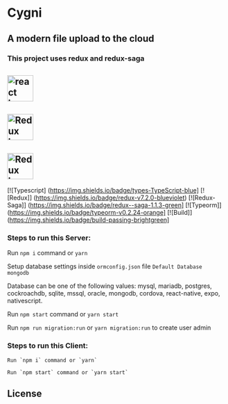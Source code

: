 # Cygni
## A modern file upload to the cloud
### This project uses redux and redux-saga

## <img src='https://upload.wikimedia.org/wikipedia/commons/thumb/a/a7/React-icon.svg/1200px-React-icon.svg.png' height='60' alt="react logo" />

## <img src='https://raw.githubusercontent.com/reduxjs/redux/master/logo/logo.png' height='60' alt='Redux Logo' aria-label='redux.js.org' />

## <img src='https://cdn.worldvectorlogo.com/logos/redux-saga.svg' height='60' alt='Redux Logo Landscape' />

[![Typescript] (https://img.shields.io/badge/types-TypeScript-blue]
[![Redux]] (https://img.shields.io/badge/redux-v7.2.0-blueviolet)
[![Redux-Saga]] (https://img.shields.io/badge/redux--saga-1.1.3-green]
[![Typeorm]] (https://img.shields.io/badge/typeorm-v0.2.24-orange]
[![Build]] (https://img.shields.io/badge/build-passing-brightgreen]

### Steps to run this Server:


Run `npm i` command or `yarn`

Setup database settings inside `ormconfig.json` file `Default Database mongodb`

Database can be one of the following values: mysql, mariadb, postgres, cockroachdb, sqlite, mssql, oracle, mongodb, cordova, react-native, expo, nativescript.

Run `npm start` command or `yarn start`

Run `npm run migration:run` or `yarn migration:run` to create user admin

### Steps to run this Client:

```
Run `npm i` command or `yarn`
```

```
Run `npm start` command or `yarn start`
```

## License


